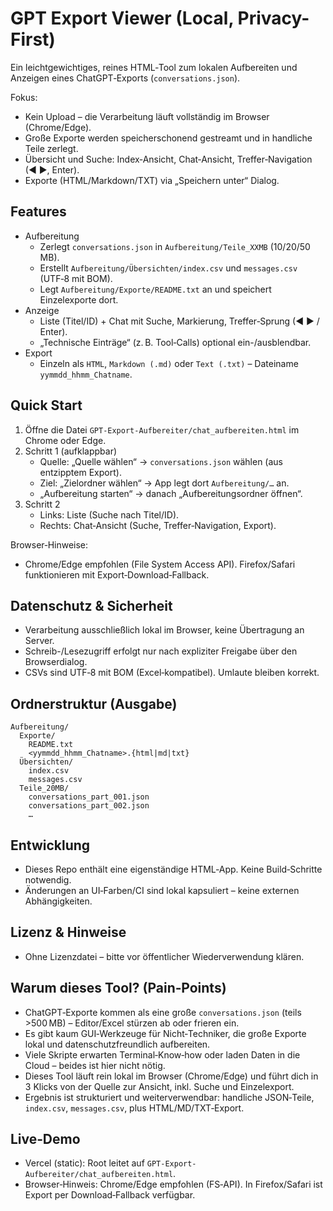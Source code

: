 # GPT Export Viewer (Local, Privacy-First)

Ein leichtgewichtiges, reines HTML‑Tool zum lokalen Aufbereiten und Anzeigen eines ChatGPT‑Exports (`conversations.json`).

Fokus:

- Kein Upload – die Verarbeitung läuft vollständig im Browser (Chrome/Edge).
- Große Exporte werden speicherschonend gestreamt und in handliche Teile zerlegt.
- Übersicht und Suche: Index‑Ansicht, Chat‑Ansicht, Treffer‑Navigation (◀ ▶, Enter).
- Exporte (HTML/Markdown/TXT) via „Speichern unter“ Dialog.

## Features

- Aufbereitung
  - Zerlegt `conversations.json` in `Aufbereitung/Teile_XXMB` (10/20/50 MB).
  - Erstellt `Aufbereitung/Übersichten/index.csv` und `messages.csv` (UTF‑8 mit BOM).
  - Legt `Aufbereitung/Exporte/README.txt` an und speichert Einzelexporte dort.
- Anzeige
  - Liste (Titel/ID) + Chat mit Suche, Markierung, Treffer‑Sprung (◀ ▶ / Enter).
  - „Technische Einträge“ (z. B. Tool‑Calls) optional ein-/ausblendbar.
- Export
  - Einzeln als `HTML`, `Markdown (.md)` oder `Text (.txt)` – Dateiname `yymmdd_hhmm_Chatname`.

## Quick Start

1) Öffne die Datei `GPT-Export-Aufbereiter/chat_aufbereiten.html` im Chrome oder Edge.
2) Schritt 1 (aufklappbar)
   - Quelle: „Quelle wählen“ → `conversations.json` wählen (aus entzipptem Export).
   - Ziel: „Zielordner wählen“ → App legt dort `Aufbereitung/…` an.
   - „Aufbereitung starten“ → danach „Aufbereitungsordner öffnen“.
3) Schritt 2
   - Links: Liste (Suche nach Titel/ID).
   - Rechts: Chat‑Ansicht (Suche, Treffer‑Navigation, Export).

Browser‑Hinweise:

- Chrome/Edge empfohlen (File System Access API). Firefox/Safari funktionieren mit Export‑Download‑Fallback.

## Datenschutz & Sicherheit

- Verarbeitung ausschließlich lokal im Browser, keine Übertragung an Server.
- Schreib-/Lesezugriff erfolgt nur nach expliziter Freigabe über den Browserdialog.
- CSVs sind UTF‑8 mit BOM (Excel‑kompatibel). Umlaute bleiben korrekt.

## Ordnerstruktur (Ausgabe)

```
Aufbereitung/
  Exporte/
    README.txt
    <yymmdd_hhmm_Chatname>.{html|md|txt}
  Übersichten/
    index.csv
    messages.csv
  Teile_20MB/
    conversations_part_001.json
    conversations_part_002.json
    …
```

## Entwicklung

- Dieses Repo enthält eine eigenständige HTML‑App. Keine Build‑Schritte notwendig.
- Änderungen an UI‑Farben/CI sind lokal kapsuliert – keine externen Abhängigkeiten.

## Lizenz & Hinweise

- Ohne Lizenzdatei – bitte vor öffentlicher Wiederverwendung klären.


## Warum dieses Tool? (Pain‑Points)

- ChatGPT‑Exporte kommen als eine große `conversations.json` (teils >500 MB) – Editor/Excel stürzen ab oder frieren ein.
- Es gibt kaum GUI‑Werkzeuge für Nicht‑Techniker, die große Exporte lokal und datenschutzfreundlich aufbereiten.
- Viele Skripte erwarten Terminal‑Know‑how oder laden Daten in die Cloud – beides ist hier nicht nötig.
- Dieses Tool läuft rein lokal im Browser (Chrome/Edge) und führt dich in 3 Klicks von der Quelle zur Ansicht, inkl. Suche und Einzelexport.
- Ergebnis ist strukturiert und weiterverwendbar: handliche JSON‑Teile, `index.csv`, `messages.csv`, plus HTML/MD/TXT‑Export.

## Live‑Demo

- Vercel (static): Root leitet auf `GPT-Export-Aufbereiter/chat_aufbereiten.html`.
- Browser‑Hinweis: Chrome/Edge empfohlen (FS‑API). In Firefox/Safari ist Export per Download‑Fallback verfügbar.
